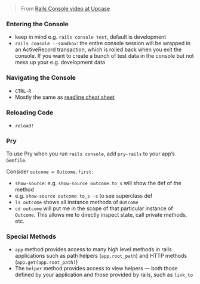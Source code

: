 > From [Rails Console video at Upcase](https://thoughtbot.com/upcase/videos/rails-console)

### Entering the Console

- keep in mind e.g. `rails console test`, default is development
- `rails console --sandbox`: the entire console session will be wrapped in an ActiveRecord transaction, which is rolled back when you exit the console. If you want to create a bunch of test data in the console but not mess up your e.g. development data

### Navigating the Console

- `CTRL-R`
- Mostly the same as [readline cheat sheet](http://readline.kablamo.org/emacs.html)

### Reloading Code

- `reload!`

### Pry

To use Pry when you run `rails console`, add `pry-rails` to your app’s `Gemfile`.

Consider `outcome = Outcome.first`:

- `show-source`: e.g. `show-source outcome.to_s` will show the def of the method
- e.g. `show-source outcome.to_s -s` to see superclass def
- `ls outcome` shows all instance methods of `Outcome`
- `cd outcome` will put me in the scope of that particular instance of `Outcome`. This allows me to directly inspect state, call private methods, etc.

### Special Methods

- `app` method provides access to many high level methods in rails applications such as path helpers (`app.root_path`) and HTTP methods (`app.get(app.root_path)`)
- The `helper` method provides access to view helpers — both those defined by your application and those provided by rails, such as `link_to` 
